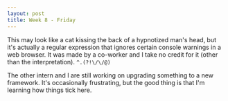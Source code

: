 ```yaml
---
layout: post
title: Week 8 - Friday
---
```

This may look like a cat kissing the back of a hypnotized man's head, but it's actually a regular expression that ignores certain console warnings in a web browser. It was made by a co-worker and I take no credit for it (other than the interpretation).
`^.(?!\/\/@)`

The other intern and I are still working on upgrading something to a new framework. It's occasionally frustrating, but the good thing is that I'm learning how things tick here.
